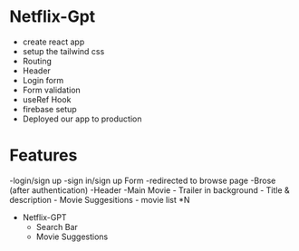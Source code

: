 # Netflix-Gpt
- create react app
- setup the tailwind css 
- Routing
- Header
- Login form
- Form validation
- useRef Hook
- firebase setup
- Deployed our app to production


# Features
 -login/sign up
    -sign in/sign up Form
    -redirected to browse page
 -Brose (after authentication)
    -Header
    -Main Movie
        - Trailer in background
        - Title & description
        - Movie Suggesitions
            - movie list *N
- Netflix-GPT
    - Search Bar
    - Movie Suggestions
